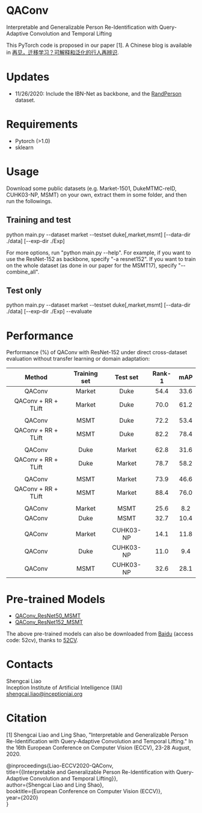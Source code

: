 # QAConv
Interpretable and Generalizable Person Re-Identification with Query-Adaptive Convolution and Temporal Lifting

This PyTorch code is proposed in our paper [1]. A Chinese blog is available in [再见，迁移学习？可解释和泛化的行人再辨识](https://mp.weixin.qq.com/s/ukZgCsGdig0jE6jmkpBbbA).

# Updates

* 11/26/2020: Include the IBN-Net as backbone, and the [RandPerson](https://github.com/VideoObjectSearch/RandPerson) dataset.

# Requirements

- Pytorch (>1.0)
- sklearn

# Usage
Download some public datasets (e.g. Market-1501, DukeMTMC-reID, CUHK03-NP, MSMT) on your own, extract them in some 
folder, and then run the followings.

## Training and test
python main.py --dataset market --testset duke[,market,msmt] [--data-dir ./data] [--exp-dir ./Exp]

For more options, run "python main.py --help". For example, if you want to use the ResNet-152 as backbone, specify "-a resnet152". If you want to train on the whole dataset (as done in our paper for the MSMT17), specify "--combine_all".

## Test only
python main.py --dataset market --testset duke[,market,msmt] [--data-dir ./data] [--exp-dir ./Exp] --evaluate

# Performance

Performance (%) of QAConv with ResNet-152 under direct cross-dataset evaluation without transfer learning or domain adaptation:

| Method | Training set | Test set | Rank-1 | mAP  |
| :----: | :----------: | :------: | :----: | :---: |
| QAConv |     Market   |   Duke   |  54.4  | 33.6 |
| QAConv + RR + TLift |     Market   |   Duke   |  70.0  | 61.2 |
|  |
| QAConv |     MSMT   |   Duke   |  72.2  | 53.4 |
| QAConv + RR + TLift |     MSMT   |   Duke   |  82.2  | 78.4 |
|  |
| QAConv |     Duke   |  Market | 62.8 | 31.6 |
| QAConv + RR + TLift |     Duke   |  Market | 78.7 | 58.2 |
|  |
| QAConv |     MSMT   |   Market   |  73.9  | 46.6 |
| QAConv + RR + TLift |     MSMT   |   Market   |  88.4  | 76.0 |
| |
| QAConv |     Market   |   MSMT   |  25.6  | 8.2 |
| QAConv |     Duke   |   MSMT   |  32.7  | 10.4 |
| |
| QAConv |     Market   |   CUHK03-NP   | 14.1 | 11.8 |
| QAConv |     Duke   |   CUHK03-NP   | 11.0 | 9.4 |
| QAConv |     MSMT   |   CUHK03-NP   | 32.6 | 28.1 |

# Pre-trained Models

- [QAConv_ResNet50_MSMT](https://1drv.ms/u/s!Ak6Huh3i3-MzdRN84Kd6Xrn5FXg?e=cJmCui)
- [QAConv_ResNet152_MSMT](https://1drv.ms/u/s!Ak6Huh3i3-MzdhATpabUgh5f2aY?e=RD8tRV)

The above pre-trained models can also be downloaded from [Baidu](https://pan.baidu.com/s/1fe3PliWl-mmYQAu5nhSJ8A) (access code: 52cv), thanks to [52CV](https://mp.weixin.qq.com/s/HHINgdVchZuSeTUPV8E4GQ).

# Contacts

Shengcai Liao  
Inception Institute of Artificial Intelligence (IIAI)  
shengcai.liao@inceptioniai.org

# Citation
[1] Shengcai Liao and Ling Shao, "Interpretable and Generalizable Person Re-Identification with Query-Adaptive Convolution and Temporal Lifting." In the 16th European Conference on Computer Vision (ECCV), 23-28 August, 2020.

@inproceedings{Liao-ECCV2020-QAConv,  
  title={{Interpretable and Generalizable Person Re-Identification with Query-Adaptive Convolution and Temporal Lifting}},  
  author={Shengcai Liao and Ling Shao},  
  booktitle={European Conference on Computer Vision (ECCV)},  
  year={2020}  
}
